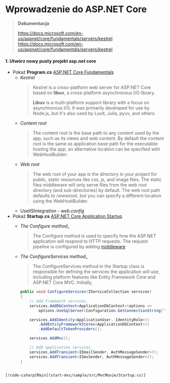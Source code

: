 # Wprowadzenie do ASP.NET Core
> **Dokumentacja**
> 
> https://docs.microsoft.com/en-us/aspnet/core/fundamentals/servers/kestrel
> https://docs.microsoft.com/en-us/aspnet/core/fundamentals/servers/kestrel
#### 1. Utwórz nowy pusty projekt asp.net core 

* Pokaż **Program.cs** [ASP.NET Core Fundamentals](https://docs.microsoft.com/en-us/aspnet/core/fundamentals/)
  -  _Kestrel_
     > Kestrel is a cross-platform web server for ASP.NET Core based on **libuv**, a cross-platform asynchronous I/O library.
     > 
     > **Libuv** is a multi-platform support library with a focus on asynchronous I/O. It was primarily developed for use by Node.js, but it's also used by Luvit, Julia, pyuv, and others.
  - _Content root_
     > The content root is the base path to any content used by the app, such as its views and web content. By default the content root is the same as application base path for the executable hosting the app; an alternative location can be specified with WebHostBuilder.
  - _Web root_
     > The web root of your app is the directory in your project for public, static resources like css, js, and image files. The static files middleware will only serve files from the web root directory (and sub-directories) by default. The web root path defaults to /wwwroot, but you can specify a different location using the WebHostBuilder.
  - UseIISIntegration - *web.config*
* Pokaż **Startup.cs** [ASP.NET Core Application Startup](https://docs.microsoft.com/en-us/aspnet/core/fundamentals/startup)
  - _The Configure method__
     > The Configure method is used to specify how the ASP.NET application will respond to HTTP requests. The request pipeline is configured by adding [middleware](https://docs.microsoft.com/en-us/aspnet/core/fundamentals/middleware) 
  - _The ConfigureServices method__
     > The ConfigureServices method in the Startup class is responsible for defining the services the application will use, including platform features like Entity Framework Core and ASP.NET Core MVC. Initially,

	```c#
	public void ConfigureServices(IServiceCollection services)
	{
		// Add framework services.
		services.AddDbContext<ApplicationDbContext>(options =>
			options.UseSqlServer(Configuration.GetConnectionString("DefaultConnection")));

		services.AddIdentity<ApplicationUser, IdentityRole>()
			.AddEntityFrameworkStores<ApplicationDbContext>()
			.AddDefaultTokenProviders();

		services.AddMvc();

		// Add application services.
		services.AddTransient<IEmailSender, AuthMessageSender>();
		services.AddTransient<ISmsSender, AuthMessageSender>();
	}
```

[!code-csharp[Main](start-mvc/sample/src/MvcMovie/Startup.cs)]
